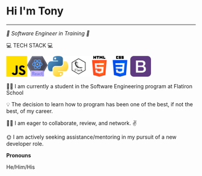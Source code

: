 <style>
    .tech-stack {
        display: inline-flex;
    }

</style>

<h1>Hi I'm Tony</h1>
<hr>
<!-- GIT, LINKEDIN, MEDIUM, GMAIL ICONS -->

<p><em>💪 Software Engineer in Training 💪</em></p>

<!-- TECH STACK -->
<!-- JAVASCRIPT, REACT, PYTHON, FLASK, ALEMBIC, FLASK-RESTFUL, SQL, SQLITE, LINUX, SQLALCHEMY, HTML5, CSS3, BOOTSTRAP -- ICONS-->
💻 TECH STACK 💻
<!-- <div style='display: inline-flex'> -->
<div class="tech-stack">
    <img src="./assets/js.png" width=55>
    <img src='./assets/react.png' width=55>
    <img src='./assets/python.png' width=55>
    <img src='./assets/flask.png' width=55>
    <img src='./assets/html-5.png' width=55>
    <img src='./assets/css-3.png' width=55>
    <img src='./assets/bootstrap.png' width=55>
</div>

<!-- personal notes about me: -->
<p>🧑‍🎓 I am currently a student in the Software Engineering program at Flatiron School</p>
<p>💡 The decision to learn how to program has been one of the best, if not the best, of my career.</p>
<p>🙋‍♂️ I am eager to collaborate, review, and network. ✌️ </p>
<p>🌞 I am actively seeking assistance/mentoring in my pursuit of a new developer role.</p>

<!-- PROJECT DEMOS
LINKS TO TOP THREE OR FOUR -->
<p><b>Pronouns</b></p>
<p>He/Him/His</p>

<!-- <p><b>One more note...</b></p> -->
